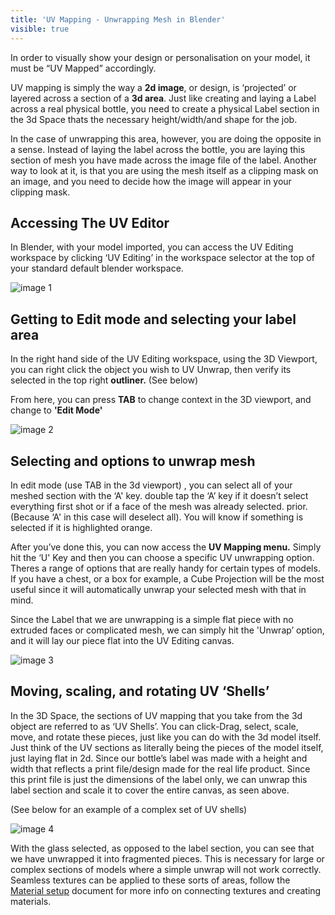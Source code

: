 ```yaml
---
title: 'UV Mapping - Unwrapping Mesh in Blender'
visible: true
---
```


In order to visually show your design or personalisation on your model, it must be “UV Mapped” accordingly. 

UV mapping is simply the way a **2d image**, or design, is ‘projected’ or layered across a section of a **3d area**. Just like creating and laying a Label across a real physical bottle, you need to create a physical Label section in the 3d Space thats the necessary height/width/and shape for the job. 

In the case of unwrapping this area, however, you are doing the opposite in a sense. Instead of laying the label across the bottle, you are laying this section of mesh you have made across the image file of the label. Another way to look at it, is that you are using the mesh itself as a clipping mask on an image, and you need to decide how the image will appear in your clipping mask. 

## Accessing The UV Editor
In Blender, with your model imported, you can access the UV Editing workspace by clicking ‘UV Editing’ in the workspace selector at the top of your standard default blender workspace. 

![image 1]()

## Getting to Edit mode and selecting your label area
In the right hand side of the UV Editing workspace, using the 3D Viewport, you can right click the object you wish to UV Unwrap, then verify its selected in the top right **outliner.** (See below) 

From here, you can press **TAB** to change context in the 3D viewport, and change to **'Edit Mode'**

![image 2]()

## Selecting and options to unwrap mesh
In edit mode (use TAB in the 3d viewport) , you can select all of your meshed section with the ‘A' key. double tap the ‘A’ key if it doesn’t select everything first shot or if a face of the mesh was already selected. prior. (Because ‘A' in this case will deselect all). You will know if something is selected if it is highlighted orange.

After you’ve done this, you can now access the **UV Mapping menu.** Simply hit the ‘U' Key and then you can choose a specific UV unwrapping option. Theres a range of options that are really handy for certain types of models.  If you have a chest, or a box for example, a Cube Projection will be the most useful since it will automatically unwrap your selected mesh with that in mind. 

Since the Label that we are unwrapping is a simple flat piece with no extruded faces or complicated mesh, we can simply hit the 'Unwrap’ option, and it will lay our piece flat into the UV Editing canvas.

![image 3]()

## Moving, scaling, and rotating UV ‘Shells’
In the 3D Space, the sections of UV mapping that you take from the 3d object are referred to as ‘UV Shells’. You can click-Drag, select, scale, move, and rotate these pieces, just like you can do with the 3d model itself. Just think of the UV sections as literally being the pieces of the model itself, just laying flat in 2d. Since our bottle’s label was made with a height and width that reflects a print file/design made for the real life product. Since this print file is just the dimensions of the label only, we can unwrap this label section and scale it to cover the entire canvas, as seen above. 

(See below for an example of a complex set of UV shells)

![image 4]()

With the glass selected, as opposed to the label section, you can see that we have unwrapped it into fragmented pieces. This is necessary for large or complex sections of models where a simple unwrap will not work correctly. Seamless textures can be applied to these sorts of areas, follow the [Material setup](http://help.spiff.com.au//setting-up-3d-models-for-spiff/setting-up-materials-for-glb-file-exports-from-blender ) document for more info on connecting textures and creating materials. 